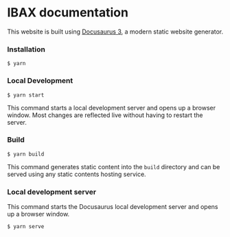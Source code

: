 # IBAX documentation

This website is built using [Docusaurus 3](https://docusaurus.io/), a modern
static website generator.

### Installation

```
$ yarn
```

### Local Development

```
$ yarn start
```

This command starts a local development server and opens up a browser window.
Most changes are reflected live without having to restart the server.

### Build

```
$ yarn build
```

This command generates static content into the `build` directory and can be
served using any static contents hosting service.

### Local development server

This command starts the Docusaurus local development server and opens up a
browser window.

```
$ yarn serve
```
